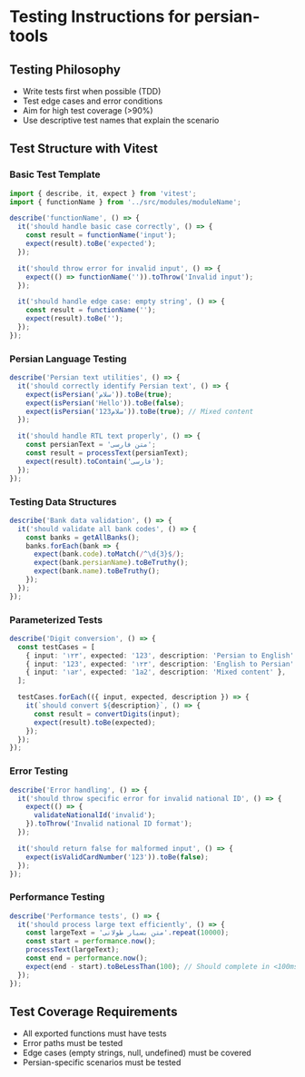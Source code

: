 # Testing Instructions for persian-tools

## Testing Philosophy
- Write tests first when possible (TDD)
- Test edge cases and error conditions
- Aim for high test coverage (>90%)
- Use descriptive test names that explain the scenario

## Test Structure with Vitest

### Basic Test Template
```typescript
import { describe, it, expect } from 'vitest';
import { functionName } from '../src/modules/moduleName';

describe('functionName', () => {
  it('should handle basic case correctly', () => {
    const result = functionName('input');
    expect(result).toBe('expected');
  });

  it('should throw error for invalid input', () => {
    expect(() => functionName('')).toThrow('Invalid input');
  });

  it('should handle edge case: empty string', () => {
    const result = functionName('');
    expect(result).toBe('');
  });
});
```

### Persian Language Testing
```typescript
describe('Persian text utilities', () => {
  it('should correctly identify Persian text', () => {
    expect(isPersian('سلام')).toBe(true);
    expect(isPersian('Hello')).toBe(false);
    expect(isPersian('سلام123')).toBe(true); // Mixed content
  });

  it('should handle RTL text properly', () => {
    const persianText = 'متن فارسی';
    const result = processText(persianText);
    expect(result).toContain('فارسی');
  });
});
```

### Testing Data Structures
```typescript
describe('Bank data validation', () => {
  it('should validate all bank codes', () => {
    const banks = getAllBanks();
    banks.forEach(bank => {
      expect(bank.code).toMatch(/^\d{3}$/);
      expect(bank.persianName).toBeTruthy();
      expect(bank.name).toBeTruthy();
    });
  });
});
```

### Parameterized Tests
```typescript
describe('Digit conversion', () => {
  const testCases = [
    { input: '۱۲۳', expected: '123', description: 'Persian to English' },
    { input: '123', expected: '۱۲۳', description: 'English to Persian' },
    { input: '۱a۲', expected: '1a2', description: 'Mixed content' },
  ];

  testCases.forEach(({ input, expected, description }) => {
    it(`should convert ${description}`, () => {
      const result = convertDigits(input);
      expect(result).toBe(expected);
    });
  });
});
```

### Error Testing
```typescript
describe('Error handling', () => {
  it('should throw specific error for invalid national ID', () => {
    expect(() => {
      validateNationalId('invalid');
    }).toThrow('Invalid national ID format');
  });

  it('should return false for malformed input', () => {
    expect(isValidCardNumber('123')).toBe(false);
  });
});
```

### Performance Testing
```typescript
describe('Performance tests', () => {
  it('should process large text efficiently', () => {
    const largeText = 'متن بسیار طولانی'.repeat(10000);
    const start = performance.now();
    processText(largeText);
    const end = performance.now();
    expect(end - start).toBeLessThan(100); // Should complete in <100ms
  });
});
```

## Test Coverage Requirements
- All exported functions must have tests
- Error paths must be tested
- Edge cases (empty strings, null, undefined) must be covered
- Persian-specific scenarios must be tested
